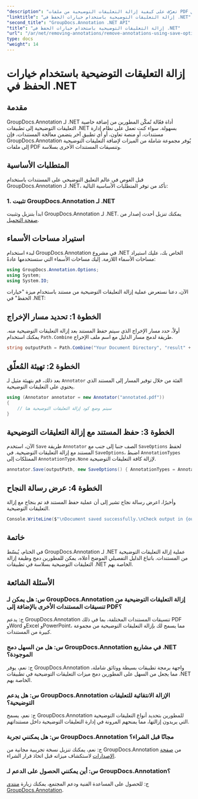 ```yaml
---
"description": "تعرّف على كيفية إزالة التعليقات التوضيحية من ملفات PDF وغيرها من المستندات في .NET باستخدام GroupDocs.Annotation. دليل خطوة بخطوة مع أمثلة برمجية."
"linktitle": "إزالة التعليقات التوضيحية باستخدام خيارات الحفظ في .NET"
"second_title": "GroupDocs.Annotation .NET API"
"title": "إزالة التعليقات التوضيحية باستخدام خيارات الحفظ في .NET"
"url": "/ar/net/removing-annotations/remove-annotations-using-save-options/"
type: docs
"weight": 14
---
```


# إزالة التعليقات التوضيحية باستخدام خيارات الحفظ في .NET

## مقدمة

GroupDocs.Annotation لـ .NET أداة فعّالة تُمكّن المطورين من إضافة خاصية التعليقات التوضيحية إلى تطبيقات .NET بسهولة. سواء كنت تعمل على نظام إدارة مستندات، أو منصة تعاون، أو أي تطبيق آخر يتضمن معالجة المستندات، فإن GroupDocs.Annotation يُوفر مجموعة شاملة من الميزات لإضافة التعليقات التوضيحية إلى ملفات PDF وتنسيقات المستندات الأخرى بسلاسة.

## المتطلبات الأساسية

قبل الغوص في عالم التعليق التوضيحي على المستندات باستخدام GroupDocs.Annotation لـ .NET، تأكد من توفر المتطلبات الأساسية التالية:

### 1. تثبيت GroupDocs.Annotation لـ .NET

ابدأ بتنزيل وتثبيت GroupDocs.Annotation لـ .NET. يمكنك تنزيل أحدث إصدار من [صفحة التحميل](https://releases.groupdocs.com/annotation/net/).

## استيراد مساحات الأسماء

لبدء استخدام GroupDocs.Annotation في مشروع .NET الخاص بك، عليك استيراد مساحات الأسماء اللازمة. إليك مساحات الأسماء التي ستستخدمها عادةً:

```csharp
using GroupDocs.Annotation.Options;
using System;
using System.IO;
```


الآن، دعنا نستعرض عملية إزالة التعليقات التوضيحية من مستند باستخدام ميزة "خيارات الحفظ" في .NET:

## الخطوة 1: تحديد مسار الإخراج

أولاً، حدد مسار الإخراج الذي سيتم حفظ المستند بعد إزالة التعليقات التوضيحية منه. يمكنك استخدام `Path.Combine` طريقة لدمج مسار الدليل مع اسم ملف الإخراج.

```csharp
string outputPath = Path.Combine("Your Document Directory", "result" + Path.GetExtension("input.pdf"));
```

## الخطوة 2: تهيئة المُعلّق

بعد ذلك، قم بتهيئة مثيل لـ `Annotator` الفئة من خلال توفير المسار إلى المستند الذي يحتوي على التعليقات التوضيحية.

```csharp
using (Annotator annotator = new Annotator("annotated.pdf"))
{
    // سيتم وضع كود إزالة التعليقات التوضيحية هنا
}
```

## الخطوة 3: حفظ المستند مع إزالة التعليقات التوضيحية

الآن، استخدم `Save` طريقة `Annotator` الصف جنبا إلى جنب مع `SaveOptions` لحفظ المستند مع إزالة التعليقات التوضيحية. في `SaveOptions`، اضبط `AnnotationTypes` الممتلكات إلى `AnnotationType.None` لإزالة كافة التعليقات التوضيحية.

```csharp
annotator.Save(outputPath, new SaveOptions() { AnnotationTypes = AnnotationType.None });
```

## الخطوة 4: عرض رسالة النجاح

وأخيرًا، اعرض رسالة نجاح تشير إلى أن عملية حفظ المستند قد تم بنجاح مع إزالة التعليقات التوضيحية.

```csharp
Console.WriteLine($"\nDocument saved successfully.\nCheck output in {outputPath}.");
```

## خاتمة

في الختام، يُبسّط GroupDocs.Annotation لـ .NET عملية إزالة التعليقات التوضيحية من المستندات. باتباع الدليل التفصيلي الموضح أعلاه، يمكن للمطورين دمج وظيفة إزالة التعليقات التوضيحية بسلاسة في تطبيقات .NET الخاصة بهم.

## الأسئلة الشائعة

### س: هل يمكن لـ GroupDocs.Annotation إزالة التعليقات التوضيحية من تنسيقات المستندات الأخرى بالإضافة إلى PDF؟

ج: يدعم GroupDocs.Annotation تنسيقات المستندات المختلفة، بما في ذلك PDF وWord وExcel وPowerPoint، مما يسمح لك بإزالة التعليقات التوضيحية من مجموعة كبيرة من المستندات.

### س: هل من السهل دمج GroupDocs.Annotation في مشاريع .NET الموجودة؟

ج: نعم، يوفر GroupDocs.Annotation واجهة برمجة تطبيقات بسيطة ووثائق شاملة، مما يجعل من السهل على المطورين دمج ميزات التعليقات التوضيحية في تطبيقات .NET الخاصة بهم.

### س: هل يدعم GroupDocs.Annotation الإزالة الانتقائية للتعليقات التوضيحية؟

ج: نعم، يسمح GroupDocs.Annotation للمطورين بتحديد أنواع التعليقات التوضيحية التي يريدون إزالتها، مما يمنحهم المرونة في إدارة التعليقات التوضيحية داخل مستنداتهم.

### س: هل يمكنني تجربة GroupDocs.Annotation مجانًا قبل الشراء؟

ج: نعم، يمكنك تنزيل نسخة تجريبية مجانية من GroupDocs.Annotation من [صفحة الإصدارات](https://releases.groupdocs.com/) لاستكشاف ميزاته قبل اتخاذ قرار الشراء.

### س: أين يمكنني الحصول على الدعم لـ GroupDocs.Annotation؟

ج: للحصول على المساعدة الفنية ودعم المجتمع، يمكنك زيارة [منتدى GroupDocs.Annotation](https://forum.groupdocs.com/c/annotation/10).